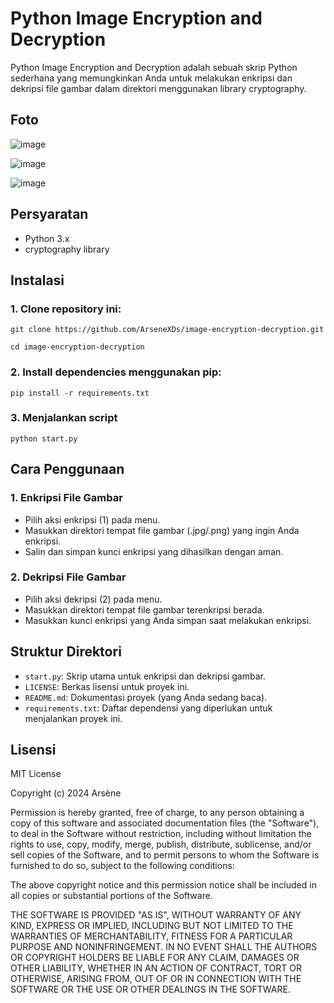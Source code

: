 # Python Image Encryption and Decryption
Python Image Encryption and Decryption adalah sebuah skrip Python sederhana yang memungkinkan Anda untuk melakukan enkripsi dan dekripsi file gambar dalam direktori menggunakan library cryptography.

## Foto
![image](https://github.com/ArseneXDs/image-encryption-decryption/assets/131386119/958d412b-47fc-4244-af42-b1dbe2e1917a)

![image](https://github.com/ArseneXDs/image-encryption-decryption/assets/131386119/7e79d435-3b78-4fa9-aeec-e528dbdb9b8a)

![image](https://github.com/ArseneXDs/image-encryption-decryption/assets/131386119/9b8a5c53-3e64-4439-9017-00ed350e0329)


## Persyaratan
- Python 3.x
- cryptography library

## Instalasi

### 1. Clone repository ini:
   ```git clone https://github.com/ArseneXDs/image-encryption-decryption.git```
   
   ```cd image-encryption-decryption```

### 2. Install dependencies menggunakan pip:
```pip install -r requirements.txt```

### 3. Menjalankan script
```python start.py```

## Cara Penggunaan
### 1. Enkripsi File Gambar

- Pilih aksi enkripsi (1) pada menu.
- Masukkan direktori tempat file gambar (.jpg/.png) yang ingin Anda enkripsi.
- Salin dan simpan kunci enkripsi yang dihasilkan dengan aman.

### 2. Dekripsi File Gambar

- Pilih aksi dekripsi (2) pada menu.
- Masukkan direktori tempat file gambar terenkripsi berada.
- Masukkan kunci enkripsi yang Anda simpan saat melakukan enkripsi.

## Struktur Direktori
- `start.py`: Skrip utama untuk enkripsi dan dekripsi gambar.
- `LICENSE`: Berkas lisensi untuk proyek ini.
- `README.md`: Dokumentasi proyek (yang Anda sedang baca).
- `requirements.txt`: Daftar dependensi yang diperlukan untuk menjalankan proyek ini.

## Lisensi
MIT License

Copyright (c) 2024 Arsène

Permission is hereby granted, free of charge, to any person obtaining a copy
of this software and associated documentation files (the "Software"), to deal
in the Software without restriction, including without limitation the rights
to use, copy, modify, merge, publish, distribute, sublicense, and/or sell
copies of the Software, and to permit persons to whom the Software is
furnished to do so, subject to the following conditions:

The above copyright notice and this permission notice shall be included in all
copies or substantial portions of the Software.

THE SOFTWARE IS PROVIDED "AS IS", WITHOUT WARRANTY OF ANY KIND, EXPRESS OR
IMPLIED, INCLUDING BUT NOT LIMITED TO THE WARRANTIES OF MERCHANTABILITY,
FITNESS FOR A PARTICULAR PURPOSE AND NONINFRINGEMENT. IN NO EVENT SHALL THE
AUTHORS OR COPYRIGHT HOLDERS BE LIABLE FOR ANY CLAIM, DAMAGES OR OTHER
LIABILITY, WHETHER IN AN ACTION OF CONTRACT, TORT OR OTHERWISE, ARISING FROM,
OUT OF OR IN CONNECTION WITH THE SOFTWARE OR THE USE OR OTHER DEALINGS IN THE
SOFTWARE.
